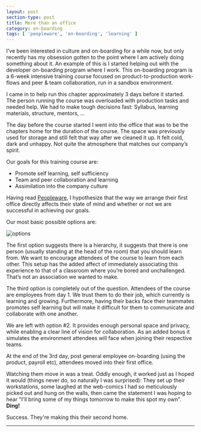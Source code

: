 ```yaml
---
layout: post
section-type: post
title: More than an office
category: on-boarding
tags: [ 'peopleware', 'on-boarding', 'learning' ]
---
```


I’ve been interested in culture and on-boarding for a while now, but only recently has my obsession gotten to the point where I am actively doing something about it. An example of this is I started helping out with the developer on-boarding program where I work. This on-boarding program is a 6-week intensive training course focused on product-to-production work-flows and peer & team collaboration, run in a sandbox environment.

I came in to help run this chapter approximately 3 days before it started. The person running the course was overloaded with production tasks and needed help. We had to make tough decisions fast: Syllabus, learning materials, structure, mentors, …

The day before the course started I went into the office that was to be the chapters home for the duration of the course. The space was previously used for storage and still felt that way after we cleaned it up. It felt cold, dark and unhappy. Not quite the atmosphere that matches our company’s spirit.

Our goals for this training course are:
- Promote self learning, self sufficiency
- Team and peer collaboration and learning
- Assimilation into the company culture

Having read [Peopleware](http://www.amazon.com/Peopleware-Productive-Projects-Second-Edition/dp/0932633439), I hypothesize that the way we arrange their first office directly affects their state of mind and whether or not we are successful in achieving our goals.

Our most basic possible options are:

![options](https://karenmeep.github.io/img/officeSetup.png)

The first option suggests there is a hierarchy, it suggests that there is one person (usually standing at the head of the room) that you should learn from. We want to encourage attendees of the course to learn from each other. This setup has the added affect of immediately associating this experience to that of a classroom where you’re bored and unchallenged. That’s not an association we wanted to make. 

The third option is completely out of the question.
Attendees of the course are employees from day 1. We trust them to do their job, which currently is learning and growing. Furthermore, having their backs face their teammates promotes self learning but will make it difficult for them to communicate and collaborate with one another.

We are left with option #2. It provides enough personal space and privacy, while enabling a clear line of vision for collaboration. As an added bonus it simulates the environment attendees will face when joining their respective teams.



At the end of the 3rd day, post general employee on-boarding (using the product, payroll etc), attendees moved into their first office.

Watching them move in was a treat. Oddly enough, it worked just as I hoped it would (things never do, so naturally I was surprised): They set up their workstations, some laughed at the web-comics I had so meticulously picked out and hung on the walls, then came the statement I was hoping to hear "I'll bring some of my things tomorrow to make this spot my own". **Ding!**


Success. They're making this their second home.

<hr>
